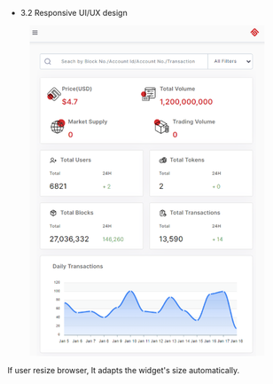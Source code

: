 * 3.2 Responsive UI/UX design

<figure><img src="../../../../../.gitbook/assets/finl-scan/design.png" alt=""><figcaption></figcaption></figure>
If user resize browser, It adapts the widget's size automatically.
